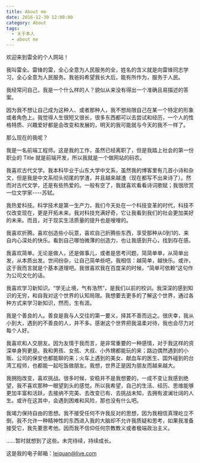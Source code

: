 ```yaml
---
title: About me
date: 2016-12-30 12:00:00
category: About
tags:
  - 关于本人
  - about me
---
```


欢迎来到雷全的个人网站！

我叫雷全。雷锋的雷，全心全意为人民服务的全，姓名的含义就是向雷锋同志学习，全心全意为人民服务。我爸妈希望我长大后，能有所作为，服务于人民。

我经常问自己，我是一个什么样的人？貌似从来没有得出一个准确且易描述的答案。

因为我不想让自己成为这种人、或者那种人，我不想局限自己在某一个特定的形象或者角色上。我觉得人生很短又很长，很多东西都可以去尝试和经历，一个人的性格特质、兴趣爱好都是会改变和发展的，明天的我可能就与今天的我不一样了。

<!--more-->

那么现在的我呢？

我是一名前端工程师。这是我的工作，虽然已经离职了，但是我踏上社会的第一份职业的 Title 就是前端开发，所以我就是一个做网站的码农。

我喜欢古代文学。我本科毕业于山东大学中文系，虽然我的博客里有几首小诗和杂文，但是我是中文系彻头彻尾的学渣，并且越来越渣（现在都写不出来诗了）。然而对古代文学，还是有些热爱的。一般有空了，我就喜欢看看诗词歌赋；我很欣赏一位文学家----苏轼。

我热爱科技。科学技术是第一生产力，我们今天处在一个科技变革的时代，科技不仅改变现在，更是开拓未来。我对科技充满好奇，它让我看到我们的社会更加美好的未来。而且，对于现实生活质量的提升也是嗖嗖的。

我喜欢折腾。喜欢创造些小玩意，喜欢自己折腾些东西，享受那种从0到1的、来自内心深处的快乐。看到自己哪怕微薄的创造力，也让我感到开心，找到存在感。

我喜欢简单。无论是做人，还是做事儿，或者是思考问题，简简单单，从简单出发，从本质出发。世间纷杂，让自己简单些吧，我相信：越简单，越快乐。或许，这于我而言就是个基本道理吧。我很喜欢我在百度呆的时候，“简单可依赖”这句作为公司文化的话。

我喜欢学习新知识。“学无止境，气有浩然”，是我们以前的校训。我深深的感到知识的无穷，和自我对这个世界的认知局限。我想要去更多的了解这个世界，通过各种方式来学习新知识，然而，生有涯。

我是个善良的人。善良是我与人交往的第一要义，择其不善而远之。很庆幸，我从小到大，遇到的不善良的人，并不多。感谢这个世界把我温柔对待，我也会尽力对每个人好。

我喜欢和人交朋友。因为友情于我而言，是非常重要的一种感情，对于我这样的资深单身狗更是。我和男孩、女孩、大叔、小外甥都能玩的来；路边偶然遇到的小贩、公司的保安也都能聊的来；火车上遇到的美女、献血车的医生、国外碰到的台湾工程师，也都能一起吃饭做朋友。我想，世界正是因为朋友而越来越大。

我拥抱改变，喜欢挑战。很多时候，安稳并不是我想要的，一成不变让我感到绝望，我不喜欢那种一眼望到头的感觉。所以我希望，自己的生活、经历、思维能够更加丰富和活跃，去接纳不完美、去改变已有、去挑战未知，去拥有波澜壮阔的人生。或许在这其中，会遇到困难和风险，那也没有什么吧。

我竭力保持自由的思想。我不接受任何不许我反对的思想，因为我相信真理屹立不倒，我不允许一种精神性的东西进入我的大脑却不允许我质疑和思考，如果我准备接受它，我先要思考他。因而我不信仰任何宗教教义或者极端政治主义。

......暂时就想到了这些。未完待续，持续成长。

这是我的电子邮箱：leiquan@live.com
